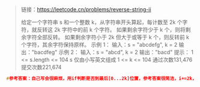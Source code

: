 > 链接：https://leetcode.cn/problems/reverse-string-ii
>
> 给定一个字符串 s 和一个整数 k，从字符串开头算起，每计数至 2k 个字符，就反转这 2k 字符中的前 k 个字符。
> 如果剩余字符少于 k 个，则将剩余字符全部反转。
> 如果剩余字符小于 2k 但大于或等于 k 个，则反转前 k 个字符，其余字符保持原样。
> 示例 1：
> 输入：s = "abcdefg", k = 2
> 输出："bacdfeg"
> 示例 2：
> 输入：s = "abcd", k = 2
> 输出："bacd"
> 提示：
> 1 <= s.length <= 104
> s 仅由小写英文组成
> 1 <= k <= 104
> 通过次数131,476提交次数221,674

```cpp
#参考答案：自己写会很麻烦，用if判断是否到最后[0...2k]位置，参考答案很简洁，i+=2k，并且每次判断，当前的i+k和n谁更小，满足(1)小于k都反转，(2)反转小于2k大于k的前k个元素
	
```



